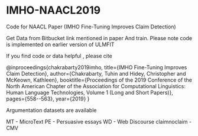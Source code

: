 # IMHO-NAACL2019
Code for NAACL Paper (IMHO Fine-Tuning Improves Claim Detection)

Get Data from Bitbucket link mentioned in paper 
And train.
Please note code is implemented on earlier version of ULMFIT 


If you find code or data helpful , please cite

@inproceedings{chakrabarty2019imho,
  title={IMHO Fine-Tuning Improves Claim Detection},
  author={Chakrabarty, Tuhin and Hidey, Christopher and McKeown, Kathleen},
  booktitle={Proceedings of the 2019 Conference of the North American Chapter of the Association for Computational Linguistics: Human Language Technologies, Volume 1 (Long and Short Papers)},
  pages={558--563},
  year={2019}
}


Argumentation datasets are available

MT - MicroText
PE - Persuasive essays
WD - Web Discourse
claimnoclaim - CMV
